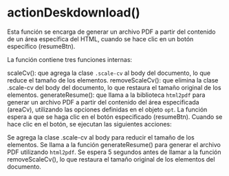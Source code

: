 # actionDeskdownload()

Esta función se encarga de generar un archivo PDF a partir del contenido de un área específica del HTML, cuando se hace clic en un botón específico (resumeBtn).

La función contiene tres funciones internas:

scaleCv(): que agrega la clase `.scale-cv` al body del documento, lo que reduce el tamaño de los elementos.
removeScaleCv(): que elimina la clase .scale-cv del body del documento, lo que restaura el tamaño original de los elementos.
generateResume(): que llama a la biblioteca `html2pdf` para generar un archivo PDF a partir del contenido del área especificada (areaCv), utilizando las opciones definidas en el objeto `opt`.
La función espera a que se haga clic en el botón especificado (resumeBtn). Cuando se hace clic en el botón, se ejecutan las siguientes acciones:

Se agrega la clase .scale-cv al body para reducir el tamaño de los elementos.
Se llama a la función generateResume() para generar el archivo PDF utilizando `html2pdf`.
Se espera 5 segundos antes de llamar a la función removeScaleCv(), lo que restaura el tamaño original de los elementos del documento.